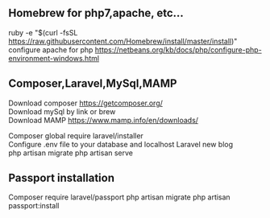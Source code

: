 
## Homebrew for php7,apache, etc...
 ruby -e "$(curl -fsSL https://raw.githubusercontent.com/Homebrew/install/master/install)" <br/>
 configure apache for php https://netbeans.org/kb/docs/php/configure-php-environment-windows.html

## Composer,Laravel,MySql,MAMP

 Download composer https://getcomposer.org/ <br/>
 Download mySql by link or brew <br/>
 Download MAMP https://www.mamp.info/en/downloads/ <br/>

 Composer global require laravel/installer <br/>
 Configure .env file to your database and localhost
 Laravel new blog <br/>
 php artisan migrate
 php artisan serve

## Passport installation
 Composer require laravel/passport
 php artisan migrate
 php artisan passport:install
 

